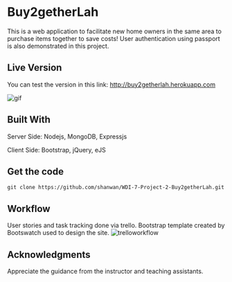 # Buy2getherLah

This is a web application to facilitate new home owners in the same area to purchase items together to save costs! 
User authentication using passport is also demonstrated in this project. 

## Live Version

You can test the version in this link:
http://buy2getherlah.herokuapp.com

![gif](http://i.giphy.com/DcnWWHrCBs93O.gif)

## Built With

Server Side: Nodejs, MongoDB, Expressjs

Client Side: Bootstrap, jQuery, eJS

## Get the code

`git clone https://github.com/shanwan/WDI-7-Project-2-Buy2getherLah.git`

## Workflow

User stories and task tracking done via trello.
Bootstrap template created by Bootswatch used to design the site.
![trelloworkflow](https://github.com/shanwan/WDI-Project-2-Buy2getherLah/blob/master/TrelloBoard.png)

## Acknowledgments

Appreciate the guidance from the instructor and teaching assistants.
